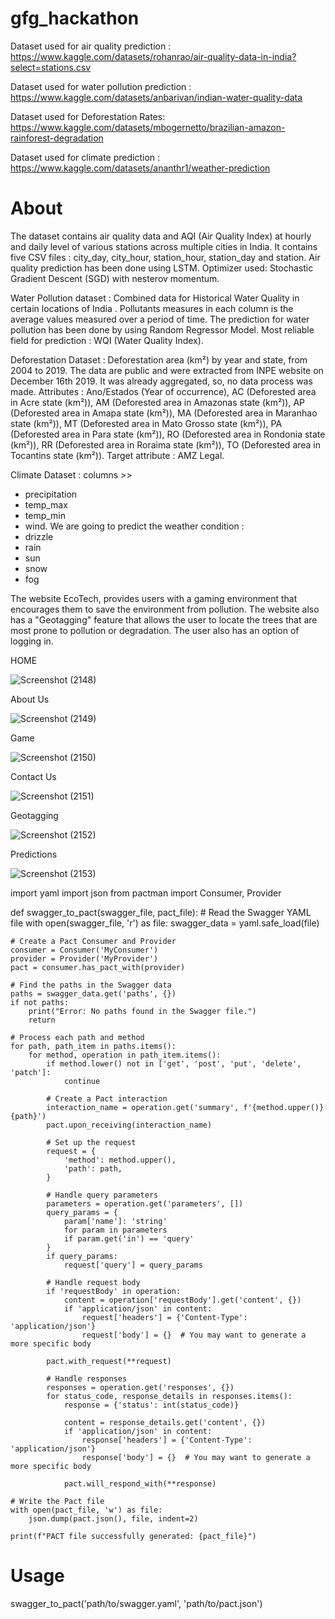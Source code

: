 # gfg_hackathon
Dataset used for air quality prediction : https://www.kaggle.com/datasets/rohanrao/air-quality-data-in-india?select=stations.csv

Dataset used for water pollution prediction : https://www.kaggle.com/datasets/anbarivan/indian-water-quality-data

Dataset used for Deforestation Rates: https://www.kaggle.com/datasets/mbogernetto/brazilian-amazon-rainforest-degradation

Dataset used for climate prediction : https://www.kaggle.com/datasets/ananthr1/weather-prediction
# About
The dataset contains air quality data and AQI (Air Quality Index) at hourly and daily level of various stations across multiple cities in India. It contains five CSV files : city_day, city_hour, station_hour, station_day and station.
Air quality prediction has been done using LSTM. Optimizer used: Stochastic Gradient Descent (SGD) with nesterov momentum.

Water Pollution dataset : Combined data for Historical Water Quality in certain locations of India . Pollutants measures in each column is the average values measured over a period of time. 
The prediction for water pollution has been done by using Random Regressor Model. Most reliable field for prediction : WQI (Water Quality Index).

Deforestation Dataset : Deforestation area (km²) by year and state, from 2004 to 2019. The data are public and were extracted from INPE website on December 16th 2019. It was already aggregated, so, no data process was made.
Attributes : Ano/Estados (Year of occurrence), AC (Deforested area in Acre state (km²)), AM (Deforested area in Amazonas state (km²)), AP (Deforested area in Amapa state (km²)), MA (Deforested area in Maranhao state (km²)), MT (Deforested area in Mato Grosso state (km²)), PA (Deforested area in Para state (km²)), RO (Deforested area in Rondonia state (km²)), RR (Deforested area in Roraima state (km²)), TO (Deforested area in Tocantins state (km²)).
Target attribute : AMZ Legal.

Climate Dataset :  columns >>
* precipitation
* temp_max
* temp_min
* wind. We are going to predict the weather condition :
* drizzle
* rain
* sun
* snow
* fog


The website EcoTech, provides users with a gaming environment that encourages them to save the environment from pollution. The website also has a "Geotagging" feature that allows the user to locate the trees that are most prone to pollution or degradation. The user also has an option of logging in. 

HOME

![Screenshot (2148)](https://github.com/nila-2003/gfg_hackathon/assets/93534905/6fc22dfa-987d-4d16-b307-44d5639e396e)


About Us

![Screenshot (2149)](https://github.com/nila-2003/gfg_hackathon/assets/93534905/73652805-1429-49e1-9c4a-346c9c49a5d4)

Game

![Screenshot (2150)](https://github.com/nila-2003/gfg_hackathon/assets/93534905/08c8daeb-4ece-4ec7-90d7-69aaee4bed89)

Contact Us

![Screenshot (2151)](https://github.com/nila-2003/gfg_hackathon/assets/93534905/585c8587-1a5d-4a64-9855-51a74dc289d5)

Geotagging

![Screenshot (2152)](https://github.com/nila-2003/gfg_hackathon/assets/93534905/9e709089-4969-4436-bb7e-cefc657be310)

Predictions

![Screenshot (2153)](https://github.com/nila-2003/gfg_hackathon/assets/93534905/04f7b22a-078a-4a11-99cc-91f34965c7a3)



import yaml
import json
from pactman import Consumer, Provider

def swagger_to_pact(swagger_file, pact_file):
    # Read the Swagger YAML file
    with open(swagger_file, 'r') as file:
        swagger_data = yaml.safe_load(file)

    # Create a Pact Consumer and Provider
    consumer = Consumer('MyConsumer')
    provider = Provider('MyProvider')
    pact = consumer.has_pact_with(provider)

    # Find the paths in the Swagger data
    paths = swagger_data.get('paths', {})
    if not paths:
        print("Error: No paths found in the Swagger file.")
        return

    # Process each path and method
    for path, path_item in paths.items():
        for method, operation in path_item.items():
            if method.lower() not in ['get', 'post', 'put', 'delete', 'patch']:
                continue

            # Create a Pact interaction
            interaction_name = operation.get('summary', f'{method.upper()} {path}')
            pact.upon_receiving(interaction_name)

            # Set up the request
            request = {
                'method': method.upper(),
                'path': path,
            }

            # Handle query parameters
            parameters = operation.get('parameters', [])
            query_params = {
                param['name']: 'string'
                for param in parameters
                if param.get('in') == 'query'
            }
            if query_params:
                request['query'] = query_params

            # Handle request body
            if 'requestBody' in operation:
                content = operation['requestBody'].get('content', {})
                if 'application/json' in content:
                    request['headers'] = {'Content-Type': 'application/json'}
                    request['body'] = {}  # You may want to generate a more specific body

            pact.with_request(**request)

            # Handle responses
            responses = operation.get('responses', {})
            for status_code, response_details in responses.items():
                response = {'status': int(status_code)}
                
                content = response_details.get('content', {})
                if 'application/json' in content:
                    response['headers'] = {'Content-Type': 'application/json'}
                    response['body'] = {}  # You may want to generate a more specific body

                pact.will_respond_with(**response)

    # Write the Pact file
    with open(pact_file, 'w') as file:
        json.dump(pact.json(), file, indent=2)

    print(f"PACT file successfully generated: {pact_file}")

# Usage
swagger_to_pact('path/to/swagger.yaml', 'path/to/pact.json')
